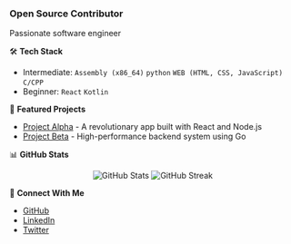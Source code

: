 ### Open Source Contributor

Passionate software engineer

🛠️ **Tech Stack**
- Intermediate: `Assembly (x86_64)` `python` `WEB (HTML, CSS, JavaScript)` `C/CPP`
- Beginner: `React` `Kotlin`

🔭 **Featured Projects**
- [Project Alpha](https://github.com/johndoe/project-alpha) - A revolutionary app built with React and Node.js
- [Project Beta](https://github.com/johndoe/project-beta) - High-performance backend system using Go

📊 **GitHub Stats**
<p align="center">
  <img src="https://github-readme-stats.vercel.app/api?username=n19Akhy&show_icons=true&theme=dark" alt="GitHub Stats" />
  <img src="https://github-readme-streak-stats.herokuapp.com/?user=n19Akhy&theme=dark" alt="GitHub Streak" />
</p>

🤝 **Connect With Me**
- [GitHub](https://github.com/n19Akhy)
- [LinkedIn](https://linkedin.com/in/johndoe)
- [Twitter](https://twitter.com/johndoe)
